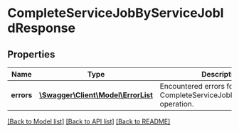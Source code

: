 # CompleteServiceJobByServiceJobIdResponse

## Properties
Name | Type | Description | Notes
------------ | ------------- | ------------- | -------------
**errors** | [**\Swagger\Client\Model\ErrorList**](ErrorList.md) | Encountered errors for the CompleteServiceJobByServiceJobId operation. | [optional] 

[[Back to Model list]](../README.md#documentation-for-models) [[Back to API list]](../README.md#documentation-for-api-endpoints) [[Back to README]](../README.md)


